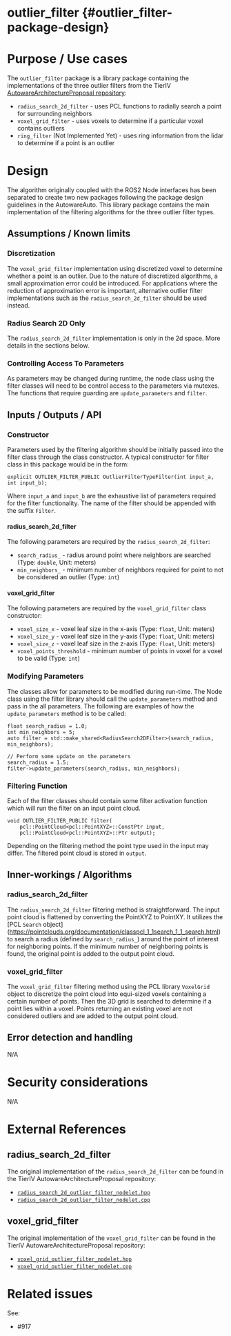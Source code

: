 outlier_filter {#outlier_filter-package-design}
===========


# Purpose / Use cases

The `outlier_filter` package is a library package containing the implementations of the three
outlier filters from the TierIV [AutowareArchitectureProposal repository](https://github.com/tier4/AutowareArchitectureProposal.iv):
 * `radius_search_2d_filter` - uses PCL functions to radially search a point for surrounding neighbors 
 * `voxel_grid_filter` - uses voxels to determine if a particular voxel contains outliers
 * `ring_filter` (Not Implemented Yet) - uses ring information from the lidar to determine if a point is an outlier  


# Design
<!-- Required -->
<!-- Things to consider:
    - How does it work? -->

The algorithm originally coupled with the ROS2 Node interfaces has been separated to create two new
packages following the package design guidelines in the AutowareAuto. This library package contains
the main implementation of the filtering algorithms for the three outlier filter types.


## Assumptions / Known limits
<!-- Required -->

### Discretization

The `voxel_grid_filter` implementation using discretized voxel to determine whether a point is an
outlier. Due to the nature of discretized algorithms, a small approximation error could be
introduced. For applications where the reduction of approximation error is important, alternative
outlier filter implementations such as the `radius_search_2d_filter` should be used instead.

### Radius Search 2D Only

The `radius_search_2d_filter` implementation is only in the 2d space. More details in the sections below.

### Controlling Access To Parameters

As parameters may be changed during runtime, the node class using the filter classes will need to be
control access to the parameters via mutexes. The functions that require guarding are
`update_parameters` and `filter`.


## Inputs / Outputs / API
<!-- Required -->
<!-- Things to consider:
    - How do you use the package / API? -->
### Constructor

Parameters used by the filtering algorithm should be initially passed into the filter class through
the class constructor. A typical constructor for filter class in this package would be in the
form:

```{cpp}
explicit OUTLIER_FILTER_PUBLIC OutlierFilterTypeFilter(int input_a, int input_b);
```

Where `input_a` and `input_b` are the exhaustive list of parameters required for the filter
functionality. The name of the filter should be appended with the suffix `Filter`.


#### radius_search_2d_filter

The following parameters are required by the `radius_search_2d_filter`:
 * `search_radius_` - radius around point where neighbors are searched (Type: `double`, Unit: meters)
 * `min_neighbors_` - minimum number of neighbors required for point to not be considered an outlier (Type: `int`)


#### voxel_grid_filter

The following parameters are required by the `voxel_grid_filter` class constructor:
 * `voxel_size_x` - voxel leaf size in the x-axis (Type: `float`, Unit: meters)
 * `voxel_size_y` - voxel leaf size in the y-axis (Type: `float`, Unit: meters) 
 * `voxel_size_z` - voxel leaf size in the z-axis (Type: `float`, Unit: meters)
 * `voxel_points_threshold` - minimum number of points in voxel for a voxel to be valid (Type: `int`)


### Modifying Parameters

The classes allow for parameters to be modified during run-time. The Node class using the filter
library should call the `update_parameters` method and pass in the all parameters. The following
are examples of how the `update_parameters` method is to be called:

```{cpp}
float search_radius = 1.0;
int min_neighbors = 5;
auto filter = std::make_shared<RadiusSearch2DFilter>(search_radius, min_neighbors);

// Perform some update on the parameters
search_radius = 1.5;
filter->update_parameters(search_radius, min_neighbors);
```


### Filtering Function

Each of the filter classes should contain some filter activation function which will run the filter
on an input point cloud.

```{cpp}
void OUTLIER_FILTER_PUBLIC filter(
    pcl::PointCloud<pcl::PointXYZ>::ConstPtr input,
    pcl::PointCloud<pcl::PointXYZ>::Ptr output);
```

Depending on the filtering method the point type used in the input may differ. The filtered point
cloud is stored in `output`.


## Inner-workings / Algorithms
<!-- If applicable -->
### radius_search_2d_filter

The `radius_search_2d_filter` filtering method is straightforward. The input point cloud is
flattened by converting the PointXYZ to PointXY. It utilizes the [PCL `Search` object]
(https://pointclouds.org/documentation/classpcl_1_1search_1_1_search.html) to search a radius
(defined by `search_radius_`) around the point of interest for neighboring points. If the minimum
number of neighboring points is found, the original point is added to the output point cloud.


### voxel_grid_filter

The `voxel_grid_filter` filtering method using the PCL library `VoxelGrid` object to discretize the
point cloud into equi-sized voxels containing a certain number of points. Then the 3D grid is
searched to determine if a point lies within a voxel. Points returning an existing voxel are not
considered outliers and are added to the output point cloud.


## Error detection and handling
<!-- Required -->

N/A


# Security considerations
<!-- Required -->
<!-- Things to consider:
- Spoofing (How do you check for and handle fake input?)
- Tampering (How do you check for and handle tampered input?)
- Repudiation (How are you affected by the actions of external actors?).
- Information Disclosure (Can data leak?).
- Denial of Service (How do you handle spamming?).
- Elevation of Privilege (Do you need to change permission levels during execution?) -->

N/A

# External References

## radius_search_2d_filter

The original implementation of the `radius_search_2d_filter` can be found in the TierIV
AutowareArchitectureProposal repository:
* [`radius_search_2d_outlier_filter_nodelet.hpp`](https://github.com/tier4/AutowareArchitectureProposal.iv/blob/ros2/sensing/preprocessor/pointcloud/pointcloud_preprocessor/include/pointcloud_preprocessor/outlier_filter/radius_search_2d_outlier_filter_nodelet.hpp)
* [`radius_search_2d_outlier_filter_nodelet.cpp`](https://github.com/tier4/AutowareArchitectureProposal.iv/blob/ros2/sensing/preprocessor/pointcloud/pointcloud_preprocessor/src/outlier_filter/radius_search_2d_outlier_filter_nodelet.cpp)


## voxel_grid_filter

The original implementation of the `voxel_grid_filter` can be found in the TierIV
AutowareArchitectureProposal repository:
* [`voxel_grid_outlier_filter_nodelet.hpp`](https://github.com/tier4/AutowareArchitectureProposal.iv/blob/ros2/sensing/preprocessor/pointcloud/pointcloud_preprocessor/include/pointcloud_preprocessor/outlier_filter/voxel_grid_outlier_filter_nodelet.hpp)
* [`voxel_grid_outlier_filter_nodelet.cpp`](https://github.com/tier4/AutowareArchitectureProposal.iv/blob/ros2/sensing/preprocessor/pointcloud/pointcloud_preprocessor/src/outlier_filter/voxel_grid_outlier_filter_nodelet.cpp)


# Related issues
<!-- Required -->

See:
 - #917
